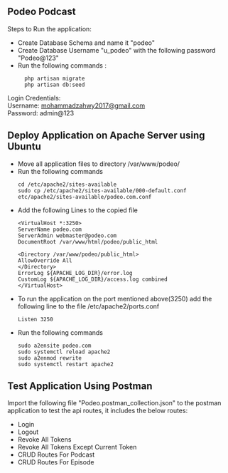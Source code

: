 ## Podeo Podcast

Steps to Run the application:

- Create Database Schema and name it "podeo"
- Create Database Username "u_podeo" with the following password "Podeo@123"
- Run the following commands :
    ~~~~
      php artisan migrate
      php artisan db:seed
    ~~~~


Login Credentials:
<br>
Username: mohammadzahwy2017@gmail.com
<br>
Password: admin@123

## Deploy Application on Apache Server using Ubuntu

- Move all application files to directory /var/www/podeo/
- Run the following commands 
    ~~~~
  cd /etc/apache2/sites-available
  sudo cp /etc/apache2/sites-available/000-default.conf etc/apache2/sites-available/podeo.com.conf
    ~~~~
- Add the following Lines to the copied file
    ~~~~
    <VirtualHost *:3250>
    ServerName podeo.com
    ServerAdmin webmaster@podeo.com
    DocumentRoot /var/www/html/podeo/public_html
    
    <Directory /var/www/podeo/public_html>
    AllowOverride All
    </Directory>
    ErrorLog ${APACHE_LOG_DIR}/error.log
    CustomLog ${APACHE_LOG_DIR}/access.log combined
    </VirtualHost>
    ~~~~
- To run the application on the port mentioned above(3250) add the following line to the file /etc/apache2/ports.conf
    ~~~~
    Listen 3250
    ~~~~
- Run the following commands 
    ~~~~
    sudo a2ensite podeo.com
    sudo systemctl reload apache2
    sudo a2enmod rewrite
    sudo systemctl restart apache2
  ~~~~

## Test Application Using Postman
Import the following file "Podeo.postman_collection.json" to the postman application to test the api routes, it includes the below routes:

- Login
- Logout
- Revoke All Tokens
- Revoke All Tokens Except Current Token
- CRUD Routes For Podcast
- CRUD Routes For Episode


